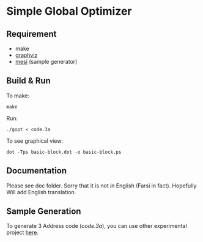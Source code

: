 Simple Global Optimizer
=======================

Requirement
----------
* make
* [graphviz](http://www.graphviz.org/)
* [mesi](http://github.com/abbaspour/mesi) (sample generator)

Build & Run
-----------

To make:

	make

Run:

	./gopt < code.3a

To see graphical view:

	dot -Tps basic-block.dot -o basic-block.ps


Documentation
-------------
Please see doc folder. Sorry that it is not in English (Farsi in fact). Hopefully Will add English translation.

Sample Generation
-----------------
To generate 3 Address code (_code.3a_), you can use other experimental project [here](http://github.com/abbaspour/mesi).

